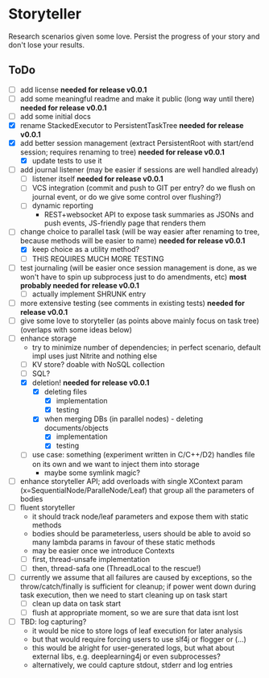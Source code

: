 # Storyteller

Research scenarios given some love. Persist the progress of your story and don't lose your results.

## ToDo

 - [ ] add license **needed for release v0.0.1**
 - [ ] add some meaningful readme and make it public (long way until there) **needed for release v0.0.1**
 - [ ] add some initial docs
 - [x] rename StackedExecutor to PersistentTaskTree **needed for release v0.0.1**
 - [x] add better session management (extract PersistentRoot with start/end session; requires renaming to tree) **needed for release v0.0.1** 
   - [x] update tests to use it 
 - [ ] add journal listener (may be easier if sessions are well handled already)
   - [ ] listener itself **needed for release v0.0.1**
   - [ ] VCS integration (commit and push to GIT per entry? do we flush on journal event, or do we give some control over flushing?)
   - [ ] dynamic reporting
     - REST+websocket API to expose task summaries as JSONs and push events, JS-friendly page that renders them 
 - [ ] change choice to parallel task (will be way easier after renaming to tree, because methods will be easier to name) **needed for release v0.0.1**
   - [x] keep choice as a utility method?
   - [ ] THIS REQUIRES MUCH MORE TESTING
 - [ ] test journaling (will be easier once session management is done, as we won't have to spin up subprocess just to do amendments, etc) **most probably needed for release v0.0.1**
   - [ ] actually implement SHRUNK entry
 - [ ] more extensive testing (see comments in existing tests) **needed for release v0.0.1**
 - [ ] give some love to storyteller (as points above mainly focus on task tree) (overlaps with some ideas below)
 - [ ] enhance storage
   - try to minimize number of dependencies; in perfect scenario, default impl uses just Nitrite and nothing else 
   - [ ] KV store? doable with NoSQL collection
   - [ ] SQL? 
   - [x] deletion! **needed for release v0.0.1**
     - [x] deleting files
       - [x] implementation
       - [x] testing
     - [x] when merging DBs (in parallel nodes) - deleting documents/objects
        - [x] implementation
        - [x] testing 
   - [ ] use case: something (experiment written in C/C++/D2) handles file on its own and we want to inject them into storage
     - maybe some symlink magic?
 - [ ] enhance storyteller API; add overloads with single XContext param (x=SequentialNode/ParalleNode/Leaf) that group all the parameters of bodies
 - [ ] fluent storyteller
   - it should track node/leaf parameters and expose them with static methods
   - bodies should be parameterless, users should be able to avoid so many lambda params in favour of these static methods
   - may be easier once we introduce Contexts
   - [ ] first, thread-unsafe implementation
   - [ ] then, thread-safa one (ThreadLocal to the rescue!)
 - [ ] currently we assume that all failures are caused by exceptions, so the throw/catch/finally is sufficient for cleanup;
   if power went down during task execution, then we need to start cleaning up on task start
   - [ ] clean up data on task start
   - [ ] flush at appropriate moment, so we are sure that data isnt lost
 - [ ] TBD: log capturing? 
   - it would be nice to store logs of leaf execution for later analysis
   - but that would require forcing users to use slf4j or flogger or (...)
   - this would be alright for user-generated logs, but what about external libs, e.g. deeplearning4j or even subprocesses?
   - alternatively, we could capture stdout, stderr and log entries